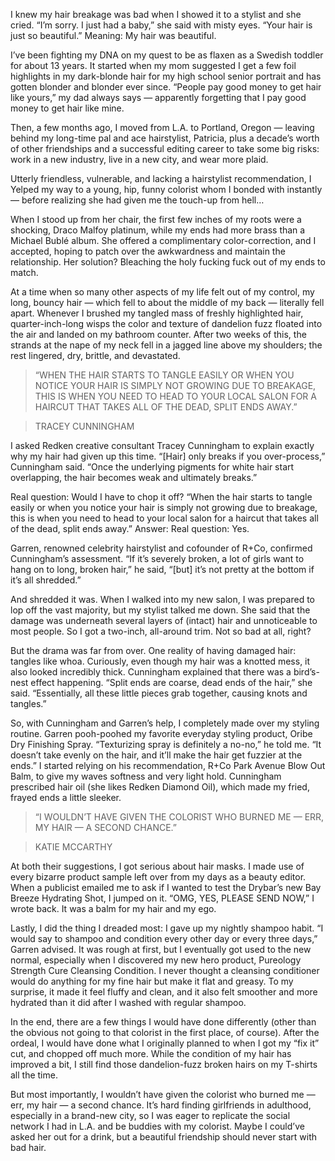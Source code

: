 I knew my hair breakage was bad when I showed it to a stylist and she cried. “I’m sorry. I just had a baby,” she said with misty eyes. “Your hair is just so beautiful.” Meaning: My hair was beautiful.

I’ve been fighting my DNA on my quest to be as flaxen as a Swedish toddler for about 13 years. It started when my mom suggested I get a few foil highlights in my dark-blonde hair for my high school senior portrait and has gotten blonder and blonder ever since. “People pay good money to get hair like yours,” my dad always says — apparently forgetting that I pay good money to get hair like mine.

Then, a few months ago, I moved from L.A. to Portland, Oregon — leaving behind my long-time pal and ace hairstylist, Patricia, plus a decade’s worth of other friendships and a successful editing career to take some big risks: work in a new industry, live in a new city, and wear more plaid.

Utterly friendless, vulnerable, and lacking a hairstylist recommendation, I Yelped my way to a young, hip, funny colorist whom I bonded with instantly — before realizing she had given me the touch-up from hell…

When I stood up from her chair, the first few inches of my roots were a shocking, Draco Malfoy platinum, while my ends had more brass than a Michael Bublé album. She offered a complimentary color-correction, and I accepted, hoping to patch over the awkwardness and maintain the relationship. Her solution? Bleaching the holy fucking fuck out of my ends to match.

At a time when so many other aspects of my life felt out of my control, my long, bouncy hair — which fell to about the middle of my back — literally fell apart. Whenever I brushed my tangled mass of freshly highlighted hair, quarter-inch-long wisps the color and texture of dandelion fuzz floated into the air and landed on my bathroom counter. After two weeks of this, the strands at the nape of my neck fell in a jagged line above my shoulders; the rest lingered, dry, brittle, and devastated.

> “WHEN THE HAIR STARTS TO TANGLE EASILY OR WHEN YOU NOTICE YOUR HAIR IS SIMPLY NOT GROWING DUE TO BREAKAGE, THIS IS WHEN YOU NEED TO HEAD TO YOUR LOCAL SALON FOR A HAIRCUT THAT TAKES ALL OF THE DEAD, SPLIT ENDS AWAY.”

> TRACEY CUNNINGHAM

I asked Redken creative consultant Tracey Cunningham to explain exactly why my hair had given up this time. “[Hair] only breaks if you over-process,” Cunningham said. “Once the underlying pigments for white hair start overlapping, the hair becomes weak and ultimately breaks.”

Real question: Would I have to chop it off? “When the hair starts to tangle easily or when you notice your hair is simply not growing due to breakage, this is when you need to head to your local salon for a haircut that takes all of the dead, split ends away.” Answer: Real question: Yes.

Garren, renowned celebrity hairstylist and cofounder of R+Co, confirmed Cunningham’s assessment. “If it’s severely broken, a lot of girls want to hang on to long, broken hair,” he said, “\[but\] it’s not pretty at the bottom if it’s all shredded.”

And shredded it was. When I walked into my new salon, I was prepared to lop off the vast majority, but my stylist talked me down. She said that the damage was underneath several layers of (intact) hair and unnoticeable to most people. So I got a two-inch, all-around trim. Not so bad at all, right?

But the drama was far from over. One reality of having damaged hair: tangles like whoa. Curiously, even though my hair was a knotted mess, it also looked incredibly thick. Cunningham explained that there was a bird’s-nest effect happening. “Split ends are coarse, dead ends of the hair,” she said. “Essentially, all these little pieces grab together, causing knots and tangles.”

So, with Cunningham and Garren’s help, I completely made over my styling routine. Garren pooh-poohed my favorite everyday styling product, Oribe Dry Finishing Spray. “Texturizing spray is definitely a no-no,” he told me. “It doesn’t take evenly on the hair, and it’ll make the hair get fuzzier at the ends.” I started relying on his recommendation, R+Co Park Avenue Blow Out Balm, to give my waves softness and very light hold. Cunningham prescribed hair oil (she likes Redken Diamond Oil), which made my fried, frayed ends a little sleeker.

> “I WOULDN’T HAVE GIVEN THE COLORIST WHO BURNED ME — ERR, MY HAIR — A SECOND CHANCE.”

> KATIE MCCARTHY

At both their suggestions, I got serious about hair masks. I made use of every bizarre product sample left over from my days as a beauty editor. When a publicist emailed me to ask if I wanted to test the Drybar’s new Bay Breeze Hydrating Shot, I jumped on it. “OMG, YES, PLEASE SEND NOW,” I wrote back. It was a balm for my hair and my ego.

Lastly, I did the thing I dreaded most: I gave up my nightly shampoo habit. “I would say to shampoo and condition every other day or every three days,” Garren advised. It was rough at first, but I eventually got used to the new normal, especially when I discovered my new hero product, Pureology Strength Cure Cleansing Condition. I never thought a cleansing conditioner would do anything for my fine hair but make it flat and greasy. To my surprise, it made it feel fluffy and clean, and it also felt smoother and more hydrated than it did after I washed with regular shampoo.

In the end, there are a few things I would have done differently (other than the obvious not going to that colorist in the first place, of course). After the ordeal, I would have done what I originally planned to when I got my “fix it” cut, and chopped off much more. While the condition of my hair has improved a bit, I still find those dandelion-fuzz broken hairs on my T-shirts all the time.

But most importantly, I wouldn’t have given the colorist who burned me — err, my hair — a second chance. It’s hard finding girlfriends in adulthood, especially in a brand-new city, so I was eager to replicate the social network I had in L.A. and be buddies with my colorist. Maybe I could’ve asked her out for a drink, but a beautiful friendship should never start with bad hair.